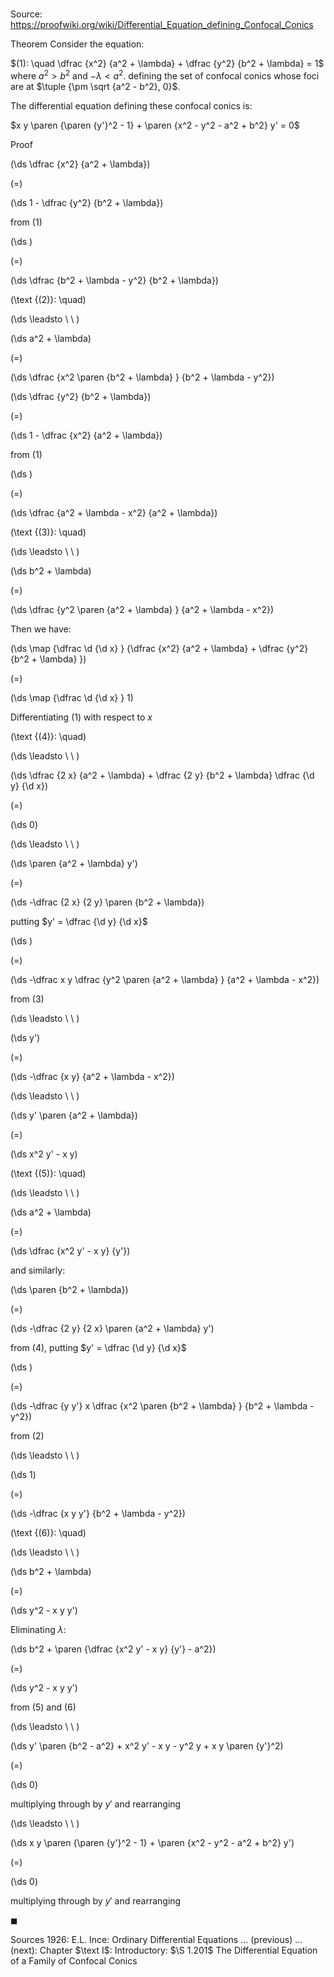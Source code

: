 # 

Source: https://proofwiki.org/wiki/Differential_Equation_defining_Confocal_Conics

Theorem
Consider the equation:

$(1): \quad \dfrac {x^2} {a^2 + \lambda} + \dfrac {y^2} {b^2 + \lambda} = 1$
where $a^2 > b^2$ and $-\lambda < a^2$.
defining the set of confocal conics whose foci are at $\tuple {\pm \sqrt {a^2 - b^2}, 0}$.

The differential equation defining these confocal conics is:

$x y \paren {\paren {y'}^2 - 1} + \paren {x^2 - y^2 - a^2 + b^2} y' = 0$


Proof













\(\ds \dfrac {x^2} {a^2 + \lambda}\)

\(=\)







\(\ds 1 - \dfrac {y^2} {b^2 + \lambda}\)





from $(1)$














\(\ds \)

\(=\)







\(\ds \dfrac {b^2 + \lambda - y^2} {b^2 + \lambda}\)










\(\text {(2)}: \quad\)



\(\ds \leadsto \ \ \)





\(\ds a^2 + \lambda\)

\(=\)







\(\ds \dfrac {x^2 \paren {b^2 + \lambda} } {b^2 + \lambda - y^2}\)




















\(\ds \dfrac {y^2} {b^2 + \lambda}\)

\(=\)







\(\ds 1 - \dfrac {x^2} {a^2 + \lambda}\)





from $(1)$














\(\ds \)

\(=\)







\(\ds \dfrac {a^2 + \lambda - x^2} {a^2 + \lambda}\)










\(\text {(3)}: \quad\)



\(\ds \leadsto \ \ \)





\(\ds b^2 + \lambda\)

\(=\)







\(\ds \dfrac {y^2 \paren {a^2 + \lambda} } {a^2 + \lambda - x^2}\)










Then we have:














\(\ds \map {\dfrac \d {\d x} } {\dfrac {x^2} {a^2 + \lambda} + \dfrac {y^2} {b^2 + \lambda} }\)

\(=\)







\(\ds \map {\dfrac \d {\d x} } 1\)





Differentiating $(1)$ with respect to $x$




\(\text {(4)}: \quad\)



\(\ds \leadsto \ \ \)





\(\ds \dfrac {2 x} {a^2 + \lambda} + \dfrac {2 y} {b^2 + \lambda} \dfrac {\d y} {\d x}\)

\(=\)







\(\ds 0\)














\(\ds \leadsto \ \ \)





\(\ds \paren {a^2 + \lambda} y'\)

\(=\)







\(\ds -\dfrac {2 x} {2 y} \paren {b^2 + \lambda}\)





putting $y' = \dfrac {\d y} {\d x}$














\(\ds \)

\(=\)







\(\ds -\dfrac x y \dfrac {y^2 \paren {a^2 + \lambda} } {a^2 + \lambda - x^2}\)





from $(3)$








\(\ds \leadsto \ \ \)





\(\ds y'\)

\(=\)







\(\ds -\dfrac {x y} {a^2 + \lambda - x^2}\)














\(\ds \leadsto \ \ \)





\(\ds y' \paren {a^2 + \lambda}\)

\(=\)







\(\ds x^2 y' - x y\)










\(\text {(5)}: \quad\)



\(\ds \leadsto \ \ \)





\(\ds a^2 + \lambda\)

\(=\)







\(\ds \dfrac {x^2 y' - x y} {y'}\)









and similarly:














\(\ds \paren {b^2 + \lambda}\)

\(=\)







\(\ds -\dfrac {2 y} {2 x} \paren {a^2 + \lambda} y'\)





from $(4)$, putting $y' = \dfrac {\d y} {\d x}$














\(\ds \)

\(=\)







\(\ds -\dfrac {y y'} x \dfrac {x^2 \paren {b^2 + \lambda} } {b^2 + \lambda - y^2}\)





from $(2)$








\(\ds \leadsto \ \ \)





\(\ds 1\)

\(=\)







\(\ds -\dfrac {x y y'} {b^2 + \lambda - y^2}\)










\(\text {(6)}: \quad\)



\(\ds \leadsto \ \ \)





\(\ds b^2 + \lambda\)

\(=\)







\(\ds y^2 - x y y'\)










Eliminating $\lambda$:














\(\ds b^2 + \paren {\dfrac {x^2 y' - x y} {y'} - a^2}\)

\(=\)







\(\ds y^2 - x y y'\)





from $(5)$ and $(6)$








\(\ds \leadsto \ \ \)





\(\ds y' \paren {b^2 - a^2} + x^2 y' - x y - y^2 y + x y \paren {y'}^2\)

\(=\)







\(\ds 0\)





multiplying through by $y'$ and rearranging








\(\ds \leadsto \ \ \)





\(\ds x y \paren {\paren {y'}^2 - 1} + \paren {x^2 - y^2 - a^2 + b^2} y'\)

\(=\)







\(\ds 0\)





multiplying through by $y'$ and rearranging



$\blacksquare$


Sources
1926: E.L. Ince: Ordinary Differential Equations ... (previous) ... (next): Chapter $\text I$: Introductory: $\S 1.201$ The Differential Equation of a Family of Confocal Conics




